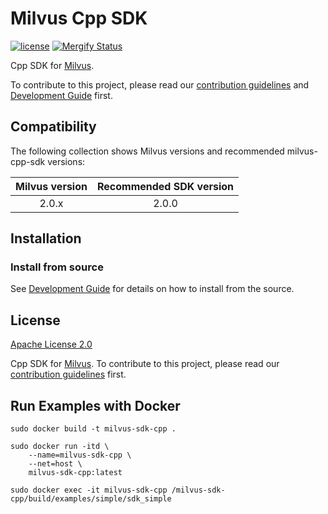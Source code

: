 # Milvus Cpp SDK

[![license](https://img.shields.io/hexpm/l/plug.svg?color=green)](https://github.com/milvus-io/milvus-sdk/blob/master/LICENSE)
[![Mergify Status][mergify-status]][mergify]

Cpp SDK for [Milvus](https://github.com/milvus-io/milvus).

To contribute to this project, please read our [contribution guidelines](https://github.com/milvus-io/milvus/blob/master/CONTRIBUTING.md) and [Development Guide](DEVELOPMENT.md) first.


## Compatibility

The following collection shows Milvus versions and recommended milvus-cpp-sdk versions:

|Milvus version| Recommended SDK version |
|:-----:|:-----:|
| 2.0.x | 2.0.0 |


## Installation


### Install from source
See [Development Guide](DEVELOPMENT.md) for details on how to install from the source.


## License
[Apache License 2.0](LICENSE)


[mergify]: https://mergify.io
[mergify-status]: https://img.shields.io/endpoint.svg?url=https://gh.mergify.io/badges/milvus-io/milvus-sdk-cpp&style=plastic
Cpp SDK for [Milvus](https://github.com/milvus-io/milvus). To contribute to this project, please read our [contribution guidelines](https://github.com/milvus-io/milvus/blob/master/CONTRIBUTING.md) first.


## Run Examples with Docker

```
sudo docker build -t milvus-sdk-cpp .

sudo docker run -itd \
    --name=milvus-sdk-cpp \
    --net=host \
    milvus-sdk-cpp:latest

sudo docker exec -it milvus-sdk-cpp /milvus-sdk-cpp/build/examples/simple/sdk_simple
```
